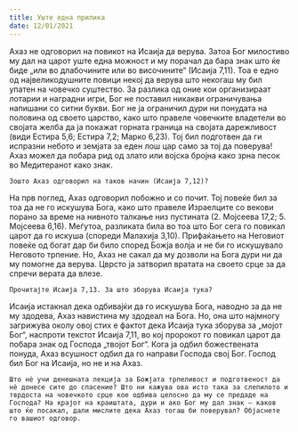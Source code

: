 ```yaml
---
title: Уште една прилика 
date: 12/01/2021
---
```


Ахаз не одговорил на повикот на Исаија да верува. Затоа Бог милостиво му дал на царот уште една можност и му порачал да бара знак што ќе биде „или во длабочините или во височините“ (Исаија 7,11). Тоа е едно од највеликодушните повици некој да верува што некогаш му бил упатен на човечко суштество. За разлика од оние кои организираат лотарии и наградни игри, Бог не поставил никакви ограничувања напишани со ситни букви. Бог не ја ограничил дури ни понудата на половина од своето царство, како што правеле човечките владетели во својата желба да ја покажат горната граница на својата дарежливост (види Естира 5,6; Естира 7,2; Марко 6,23). Тој бил подготвен да ги испразни небото и земјата за еден лош цар само за тој да поверува! Ахаз можел да побара рид од злато или војска бројна како зрна песок во Медитеранот како знак.

`Зошто Ахаз одговорил на таков начин (Исаија 7,12)?`

На прв поглед, Ахаз одговорил побожно и со почит. Тој повеќе бил за тоа да не го искушува Бога, како што правеле Израелците со векови порано за време на нивното талкање низ пустината (2. Мојсеева 17,2; 5. Мојсеева 6,16). Меѓутоа, разликата била во тоа што Бог сега го повикал царот да го искуша (спореди Малахија 3,10). Прифаќањето на Неговиот повеќе од богат дар би било според Божја волја и не би го искушувало Неговото трпение. Но, Ахаз не сакал да му дозволи на Бога дури ни да му помогне да верува. Цврсто ја затворил вратата на своето срце за да спречи верата да влезе.

`Прочитајте Исаија 7,13. За што зборува Исаија тука?`

Исаија истакнал дека одбивајќи да го искушува Бога, наводно за да не му здодева, Ахаз навистина му здодеал на Бога. Но, она што најмногу загрижува околу овој стих е фактот дека Исаија тука зборува за „мојот Бог“, наспроти текстот Исаија 7,11, во кој пророкот го повикал царот да побара знак од Господа „твојот Бог“. Кога ја одбил божествената понуда, Ахаз всушност одбил да го направи Господа свој Бог. Господ бил Бог на Исаија, но не и на Ахаз.

`Што нè учи денешната лекција за Божјата трпеливост и подготвеност да нè донесе сите до спасение? Што ни кажува ова исто така за слепилото и тврдоста на човечкото срце кое одбива целосно да му се предаде на Господа? На крајот на краиштата, дури и ако Бог му дал знак – каков што ќе посакал, дали мислите дека Ахаз тогаш би поверувал? Објаснете го вашиот одговор.`